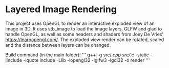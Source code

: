 # Layered Image Rendering
This project uses OpenGL to render an interactive exploded view of an image in 3D. It uses stb_image to load the image layers, GLFW and glad to handle OpenGL, as well as some headers and shaders from Joey De Vries' https://learnopengl.com/.
The exploded view render can be rotated, scaled and the distance between layers can be changed.

Build command (in the main folder):
'''
g++ -g src/*.cpp src/*.c -static -Iinclude -iquote include -Llib -lopengl32 -lglfw3 -lgdi32 -o render
'''
